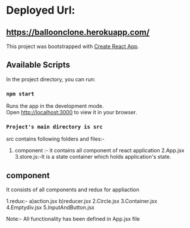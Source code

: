 # Deployed Url:
## https://balloonclone.herokuapp.com/

This project was bootstrapped with [Create React App](https://github.com/facebook/create-react-app).

## Available Scripts

In the project directory, you can run:

### `npm start`

Runs the app in the development mode.\
Open [http://localhost:3000](http://localhost:3000) to view it in your browser.

### `Project's main directory is src `

src contains following folders and files:-

1. component :- it contains all component of react application
   2.App.jsx
   3.store.js:-It is a state container which holds application's state.

## component

It consists of all components and redux for appliaction

1.redux:-
a)action.jsx
b)reducer.jsx
2.Circle.jsx
3.Container.jsx
4.Emptydiv.jsx
5.InputAndButton.jsx

Note:-
All functionality has been defined in App.jsx file

